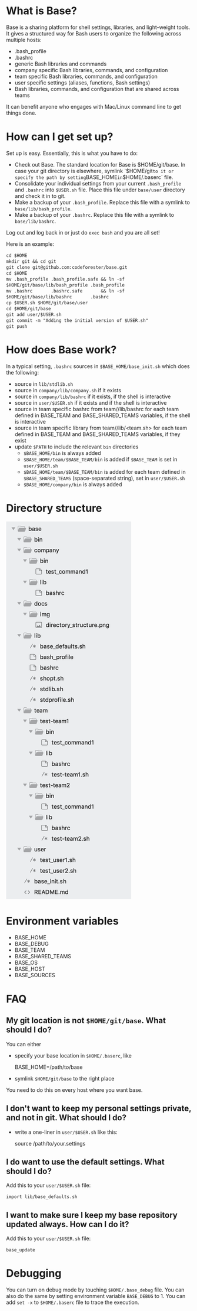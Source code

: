 # **What is Base?**

Base is a sharing platform for shell settings, libraries, and light-weight tools. It gives a structured way for Bash users to organize the following across multiple hosts:

* .bash_profile
* .bashrc
* generic Bash libraries and commands
* company specific Bash libraries, commands, and configuration
* team specific Bash libraries, commands, and configuration
* user specific settings (aliases, functions, Bash settings)
* Bash libraries, commands, and configuration that are shared across teams

It can benefit anyone who engages with Mac/Linux command line to get things done.

# **How can I get set up?**

Set up is easy.  Essentially, this is what you have to do:

* Check out Base. The standard location for Base is $HOME/git/base.  In case your git directory is elsewhere, symlink `$HOME/git` to it or specify the path by setting `BASE_HOME` in `$HOME/.baserc` file.
* Consolidate your individual settings from your current `.bash_profile` and `.bashrc` into `$USER.sh` file.  Place this file under `base/user` directory and check it in to git.
* Make a backup of your `.bash_profile`.  Replace this file with a symlink to `base/lib/bash_profile`.
* Make a backup of your `.bashrc`.  Replace this file with a symlink to `base/lib/bashrc`.

Log out and log back in or just do `exec bash` and you are all set!

Here is an example:

    cd $HOME
    mkdir git && cd git
    git clone git@github.com:codeforester/base.git
    cd $HOME
    mv .bash_profile .bash_profile.safe && ln -sf $HOME/git/base/lib/bash_profile .bash_profile
    mv .bashrc       .bashrc.safe       && ln -sf $HOME/git/base/lib/bashrc       .bashrc
    cp $USER.sh $HOME/git/base/user
    cd $HOME/git/base
    git add user/$USER.sh
    git commit -m "Adding the initial version of $USER.sh"
    git push
    
# **How does Base work?**

In a typical setting, `.bashrc` sources in `$BASE_HOME/base_init.sh` which does the following:

* source in `lib/stdlib.sh`
* source in `company/lib/company.sh` if it exists
* source in `company/lib/bashrc` if it exists, if the shell is interactive
* source in `user/$USER.sh` if it exists and if the shell is interactive
* source in team specific bashrc from team/<team>/lib/bashrc for each team defined in BASE_TEAM and BASE_SHARED_TEAMS variables, if the shell is interactive
* source in team specific library from team/<team>/lib/<team.sh> for each team defined in BASE_TEAM and BASE_SHARED_TEAMS variables, if they exist
* update `$PATH` to include the relevant `bin` directories
    * `$BASE_HOME/bin` is always added
    * `$BASE_HOME/team/$BASE_TEAM/bin` is added if `$BASE_TEAM` is set in `user/$USER.sh`
    * `$BASE_HOME/team/$BASE_TEAM/bin` is added for each team defined in `$BASE_SHARED_TEAMS` (space-separated string), set in `user/$USER.sh`
    * `$BASE_HOME/company/bin` is always added

# **Directory structure**

[![Screenshot of directory structure](./docs/img/directory_structure.png)](./docs/img/directory_structure.png)

# **Environment variables**

* BASE_HOME
* BASE_DEBUG
* BASE_TEAM
* BASE_SHARED_TEAMS
* BASE_OS
* BASE_HOST
* BASE_SOURCES

# **FAQ**

## My git location is not `$HOME/git/base`.  What should I do?

You can either

* specify your base location in `$HOME/.baserc`, like
      
  BASE_HOME=/path/to/base

* symlink `$HOME/git/base` to the right place

You need to do this on every host where you want base.

## I don't want to keep my personal settings private, and not in git.  What should I do?

* write a one-liner in `user/$USER.sh` like this:

    source /path/to/your.settings

## I do want to use the default settings.  What should I do?

Add this to your `user/$USER.sh` file:

    import lib/base_defaults.sh

## I want to make sure I keep my base repository updated always.  How can I do it?

Add this to your `user/$USER.sh` file:

    base_update

# **Debugging**

You can turn on debug mode by touching `$HOME/.base_debug` file.  You can also do the same by setting environment variable `BASE_DEBUG` to 1. You can add `set -x` to `$HOME/.baserc` file to trace the execution.
